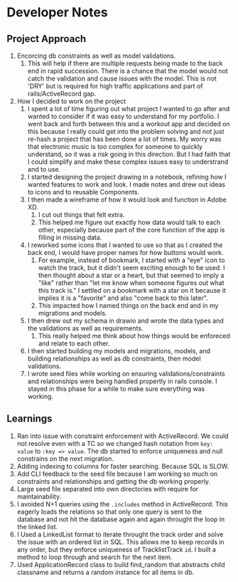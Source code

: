 # Developer Notes
## Project Approach
1. Encorcing db constraints as well as model validations.
    1. This will help if there are multiple requests being made to the back end in rapid succession. There is a chance that the model would not catch the validation and cause issues with the model. This is not 'DRY' but is required for high traffic applications and part of rails/ActiveRecord gap.
2. How I decided to work on the project
    1. I spent a lot of time figuring out what project I wanted to go after and wanted to consider if it was easy to understand for my portfolio. I went back and forth between this and a workout app and decided on this because I really could get into the problem solving and not just re-hash a project that has been done a lot of times. My worry was that electronic music is too complex for someone to quickly understand, so it was a risk going in this direction. But I had faith that I could simplify and make these complex issues easy to understrand and to use.
    2. I started designing the project drawing in a notebook, refining how I wanted features to work and look. I made notes and drew out ideas to icons and to reusable Components.
    3. I then made a wireframe of how it would look and function in Adobe XD.
        1. I cut out things that felt extra.
        2. This helped me figure out exactly how data would talk to each other, especially because part of the core function of the app is filling in missing data.
    4. I reworked some icons that I wanted to use so that as I created the back end, I would have proper names for how buttons would work.
        1. For example, instead of bookmark, I started with a "eye" icon to watch the track, but it didn't seem exciting enough to be used. I then thought about a star or a heart, but that seemed to imply a "like" rather than "let me know when someone figures out what this track is." I settled on a bookmark with a star on it because it implies it is a "favorite" and also "come back to this later".
        2. This impacted how I named things on the back end and in my migrations and models.
    5. I then drew out my schema in drawio and wrote the data types and the validations as well as requirements.
        1. This really helped me think about how things would be enforeced and relate to each other.
    6. I then started building my models and migrations, models, and building relationships as well as db constraints, then model validations.
    7. I wrote seed files while working on ensuring validations/constraints and relationships were being handled propertly in rails console. I stayed in this phase for a while to make sure everything was working.


## Learnings
1. Ran into issue with constraint enforcement with ActiveRecord. We could not resolve even with a TC so we changed hash notation from `key: value` to `:key => value`. The db started to enforce uniqueness and null constrains on the next migration.
2. Adding indexing to columns for faster searching. Because SQL is SLOW.
3. Add CLI feedback to the seed file because I am working so much on constraints and relationships and getting the db working properly.
4. Large seed file separated into own directories with require for maintainability.
5. I avoided N+1 queries using the `.includes` method in ActiveRecord. This eagerly loads the relations so that only one query is sent to the database and not hit the database again and again throught the loop in the linked list.
6. I Used a LinkedList format to iterate throught the track order and solve the issue with an ordered list in SQL. This allows me to keep records in any order, but they enforce uniqueness of TracklistTrack `id`. I built a method to loop through and search for the next item.
7. Used ApplicationRecord class to build find_random that abstracts child classname and returns a random instance for all items in db.